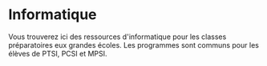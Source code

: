 # Informatique

Vous trouverez ici des ressources d'informatique pour les classes préparatoires eux grandes écoles. Les programmes sont communs pour les élèves de PTSI, PCSI et MPSI.


